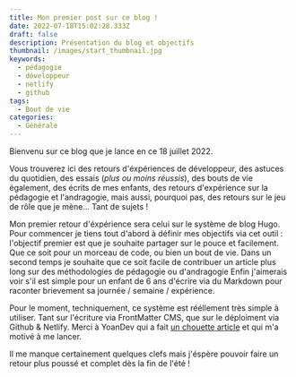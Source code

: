 ```yaml
---
title: Mon premier post sur ce blog !
date: 2022-07-18T15:02:28.333Z
draft: false
description: Présentation du blog et objectifs
thumbnail: /images/start_thumbnail.jpg
keywords:
  - pédagogie
  - développeur
  - netlify
  - github
tags:
  - Bout de vie
categories:
  - Générale
---
```

Bienvenu sur ce blog que je lance en ce 18 juillet 2022.


Vous trouverez ici des retours d'éxpériences de développeur, des astuces du quotidien, des essais (*plus ou moins réussis*), des bouts de vie également, des écrits de mes enfants, des retours d'expérience sur la pédagogie et l'andragogie, mais aussi, pourquoi pas, des retours sur le jeu de rôle que je mène... Tant de sujets ! 


Mon premier retour d'éxpérience sera celui sur le système de blog Hugo. Pour commencer je tiens tout d'abord à définir mes objectifs via cet outil : 
l'objectif premier est que je souhaite partager sur le pouce et facilement. Que ce soit pour un morceau de code, ou bien un bout de vie.
Dans un second temps je souhaite que ce soit facile de contribuer un article plus long sur des méthodologies de pédagogie ou d'andragogie
Enfin j'aimerais voir s'il est simple pour un enfant de 6 ans d'écrire via du Markdown pour raconter brievement sa journée / semaine / expérience.


Pour le moment, techniquement, ce système est rééllement très simple à utiliser. Tant sur l'écriture via FrontMatter CMS, que sur le déploiment via Github & Netlify. Merci à YoanDev qui a fait [un chouette article](https://yoandev.co/publier-un-blog-hyper-simplement/) et qui m'a motivé à me lancer.

Il me manque certainement quelques clefs mais j'éspère pouvoir faire un retour plus poussé et complet dès la fin de l'été !